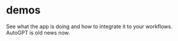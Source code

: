 # demos
See what the app is doing and how to integrate it to your workflows. AutoGPT is old news now.
